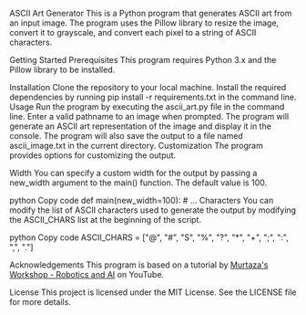 ASCII Art Generator
This is a Python program that generates ASCII art from an input image. The program uses the Pillow library to resize the image, convert it to grayscale, and convert each pixel to a string of ASCII characters.

Getting Started
Prerequisites
This program requires Python 3.x and the Pillow library to be installed.

Installation
Clone the repository to your local machine.
Install the required dependencies by running pip install -r requirements.txt in the command line.
Usage
Run the program by executing the ascii_art.py file in the command line.
Enter a valid pathname to an image when prompted.
The program will generate an ASCII art representation of the image and display it in the console.
The program will also save the output to a file named ascii_image.txt in the current directory.
Customization
The program provides options for customizing the output.

Width
You can specify a custom width for the output by passing a new_width argument to the main() function. The default value is 100.

python
Copy code
def main(new_width=100):
    # ...
Characters
You can modify the list of ASCII characters used to generate the output by modifying the ASCII_CHARS list at the beginning of the script.

python
Copy code
ASCII_CHARS = ["@", "#", "S", "%", "?", "*", "+", ";", ":", ",", "."]

Acknowledgements
This program is based on a tutorial by <a href="https://www.youtube.com/channel/UC4JX40jDee_tINbkjycV4Sg">Murtaza's Workshop - Robotics and AI</a> on YouTube.

License
This project is licensed under the MIT License. See the LICENSE file for more details.